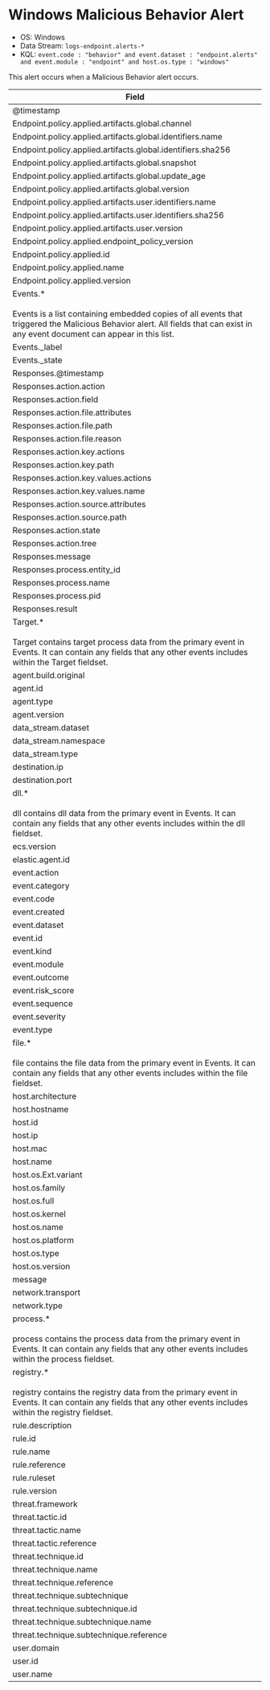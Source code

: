 # Windows Malicious Behavior Alert

- OS: Windows
- Data Stream: `logs-endpoint.alerts-*`
- KQL: `event.code : "behavior" and event.dataset : "endpoint.alerts" and event.module : "endpoint" and host.os.type : "windows"`

This alert occurs when a Malicious Behavior alert occurs.


| Field |
|---|
| @timestamp |
| Endpoint.policy.applied.artifacts.global.channel |
| Endpoint.policy.applied.artifacts.global.identifiers.name |
| Endpoint.policy.applied.artifacts.global.identifiers.sha256 |
| Endpoint.policy.applied.artifacts.global.snapshot |
| Endpoint.policy.applied.artifacts.global.update_age |
| Endpoint.policy.applied.artifacts.global.version |
| Endpoint.policy.applied.artifacts.user.identifiers.name |
| Endpoint.policy.applied.artifacts.user.identifiers.sha256 |
| Endpoint.policy.applied.artifacts.user.version |
| Endpoint.policy.applied.endpoint_policy_version |
| Endpoint.policy.applied.id |
| Endpoint.policy.applied.name |
| Endpoint.policy.applied.version |
| Events.*<br /><br />Events is a list containing embedded copies of all events that triggered the Malicious Behavior alert. All fields that can exist in any event document can appear in this list. |
| Events._label |
| Events._state |
| Responses.@timestamp |
| Responses.action.action |
| Responses.action.field |
| Responses.action.file.attributes |
| Responses.action.file.path |
| Responses.action.file.reason |
| Responses.action.key.actions |
| Responses.action.key.path |
| Responses.action.key.values.actions |
| Responses.action.key.values.name |
| Responses.action.source.attributes |
| Responses.action.source.path |
| Responses.action.state |
| Responses.action.tree |
| Responses.message |
| Responses.process.entity_id |
| Responses.process.name |
| Responses.process.pid |
| Responses.result |
| Target.*<br /><br />Target contains target process data from the primary event in Events. It can contain any fields that any other events includes within the Target fieldset. |
| agent.build.original |
| agent.id |
| agent.type |
| agent.version |
| data_stream.dataset |
| data_stream.namespace |
| data_stream.type |
| destination.ip |
| destination.port |
| dll.*<br /><br />dll contains dll data from the primary event in Events. It can contain any fields that any other events includes within the dll fieldset. |
| ecs.version |
| elastic.agent.id |
| event.action |
| event.category |
| event.code |
| event.created |
| event.dataset |
| event.id |
| event.kind |
| event.module |
| event.outcome |
| event.risk_score |
| event.sequence |
| event.severity |
| event.type |
| file.*<br /><br />file contains the file data from the primary event in Events. It can contain any fields that any other events includes within the file fieldset. |
| host.architecture |
| host.hostname |
| host.id |
| host.ip |
| host.mac |
| host.name |
| host.os.Ext.variant |
| host.os.family |
| host.os.full |
| host.os.kernel |
| host.os.name |
| host.os.platform |
| host.os.type |
| host.os.version |
| message |
| network.transport |
| network.type |
| process.*<br /><br />process contains the process data from the primary event in Events. It can contain any fields that any other events includes within the process fieldset. |
| registry.*<br /><br />registry contains the registry data from the primary event in Events. It can contain any fields that any other events includes within the registry fieldset. |
| rule.description |
| rule.id |
| rule.name |
| rule.reference |
| rule.ruleset |
| rule.version |
| threat.framework |
| threat.tactic.id |
| threat.tactic.name |
| threat.tactic.reference |
| threat.technique.id |
| threat.technique.name |
| threat.technique.reference |
| threat.technique.subtechnique |
| threat.technique.subtechnique.id |
| threat.technique.subtechnique.name |
| threat.technique.subtechnique.reference |
| user.domain |
| user.id |
| user.name |

